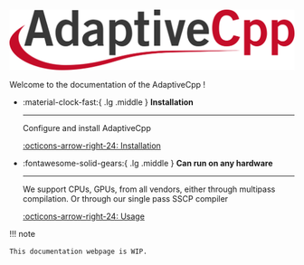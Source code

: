 #
![The Rust Logo](img/logo/logo-color.png)

Welcome to the documentation of the AdaptiveCpp !

<div class="grid cards" markdown>

-   :material-clock-fast:{ .lg .middle } __Installation__

    ---

    Configure and install AdaptiveCpp

    [:octicons-arrow-right-24: Installation](./installing.md)

-   :fontawesome-solid-gears:{ .lg .middle } __Can run on any hardware__

    ---

    We support CPUs, GPUs, from all vendors, either through multipass compilation.
    Or through our single pass SSCP compiler

    [:octicons-arrow-right-24: Usage](./using-hipsycl.md)


</div>

!!! note

    This documentation webpage is WIP.